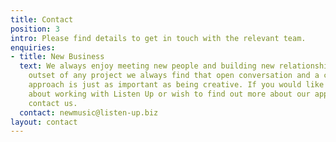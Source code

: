 ```yaml
---
title: Contact
position: 3
intro: Please find details to get in touch with the relevant team.
enquiries:
- title: New Business
  text: We always enjoy meeting new people and building new relationships. At the
    outset of any project we always find that open conversation and a collaborative
    approach is just as important as being creative. If you would like to know more
    about working with Listen Up or wish to find out more about our approach, please
    contact us.
  contact: newmusic@listen-up.biz
layout: contact
---
```


